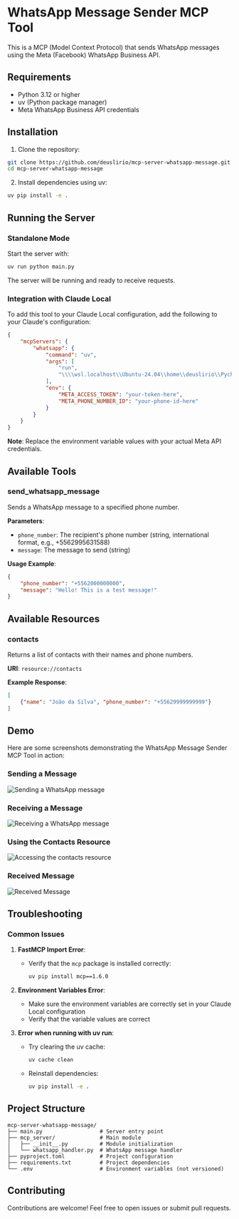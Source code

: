 # WhatsApp Message Sender MCP Tool

This is a MCP (Model Context Protocol) that sends WhatsApp messages using the Meta (Facebook) WhatsApp Business API.

## Requirements

- Python 3.12 or higher
- uv (Python package manager)
- Meta WhatsApp Business API credentials

## Installation

1. Clone the repository:
```bash
git clone https://github.com/deuslirio/mcp-server-whatsapp-message.git
cd mcp-server-whatsapp-message
```

2. Install dependencies using uv:
```bash
uv pip install -e .
```

## Running the Server

### Standalone Mode
Start the server with:
```bash
uv run python main.py
```

The server will be running and ready to receive requests.

### Integration with Claude Local
To add this tool to your Claude Local configuration, add the following to your Claude's configuration:

```json
{
    "mcpServers": {
        "whatsapp": {
            "command": "uv",
            "args": [
                "run",
                "\\\\wsl.localhost\\Ubuntu-24.04\\home\\deuslirio\\PycharmProjects\\mcp-server-whatsapp-message\\main.py"
            ],
            "env": {
                "META_ACCESS_TOKEN": "your-token-here",
                "META_PHONE_NUMBER_ID": "your-phone-id-here"
            }
        }
    }
}
```

**Note**: Replace the environment variable values with your actual Meta API credentials.

## Available Tools

### send_whatsapp_message
Sends a WhatsApp message to a specified phone number.

**Parameters**:
- `phone_number`: The recipient's phone number (string, international format, e.g., +5562995631588)
- `message`: The message to send (string)

**Usage Example**:
```json
{
    "phone_number": "+5562000000000",
    "message": "Hello! This is a test message!"
}
```

## Available Resources

### contacts
Returns a list of contacts with their names and phone numbers.

**URI**: `resource://contacts`

**Example Response**:
```json
[
    {"name": "João da Silva", "phone_number": "+55629999999999"}
]
```

## Demo

Here are some screenshots demonstrating the WhatsApp Message Sender MCP Tool in action:

### Sending a Message
![Sending a WhatsApp message](https://github.com/user-attachments/assets/58fc3c58-b584-4d7f-9646-c4eb23c2af81)

### Receiving a Message
![Receiving a WhatsApp message](https://github.com/user-attachments/assets/c9e6a5d3-e488-4900-a222-6fff1e403f28)

### Using the Contacts Resource
![Accessing the contacts resource](https://github.com/user-attachments/assets/dd13c180-d286-4284-bb9c-f086b321f1b4)

### Received Message
![Received Message](https://github.com/user-attachments/assets/d5862915-1787-4c95-81c1-8eca7388bdc3)

## Troubleshooting

### Common Issues

1. **FastMCP Import Error**:
   - Verify that the `mcp` package is installed correctly:
     ```bash
     uv pip install mcp==1.6.0
     ```

2. **Environment Variables Error**:
   - Make sure the environment variables are correctly set in your Claude Local configuration
   - Verify that the variable values are correct

3. **Error when running with uv run**:
   - Try clearing the uv cache:
     ```bash
     uv cache clean
     ```
   - Reinstall dependencies:
     ```bash
     uv pip install -e .
     ```

## Project Structure

```
mcp-server-whatsapp-message/
├── main.py                  # Server entry point
├── mcp_server/              # Main module
│   ├── __init__.py          # Module initialization
│   └── whatsapp_handler.py  # WhatsApp message handler
├── pyproject.toml           # Project configuration
├── requirements.txt         # Project dependencies
└── .env                     # Environment variables (not versioned)
```

## Contributing

Contributions are welcome! Feel free to open issues or submit pull requests.
